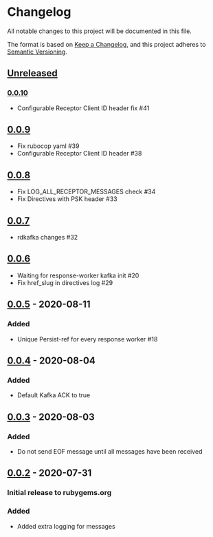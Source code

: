 # Changelog
All notable changes to this project will be documented in this file.

The format is based on [Keep a Changelog](https://keepachangelog.com/en/1.0.0/),
and this project adheres to [Semantic Versioning](https://semver.org/spec/v2.0.0.html).

## [Unreleased]
### [0.0.10]
- Configurable Receptor Client ID header fix #41

## [0.0.9]
- Fix rubocop yaml #39
- Configurable Receptor Client ID header #38

## [0.0.8]
- Fix LOG_ALL_RECEPTOR_MESSAGES check #34
- Fix Directives with PSK header #33

## [0.0.7]
- rdkafka changes #32

## [0.0.6]
- Waiting for response-worker kafka init #20
- Fix href_slug in directives log #29

## [0.0.5] - 2020-08-11
### Added
- Unique Persist-ref for every response worker #18

## [0.0.4] - 2020-08-04
### Added
- Default Kafka ACK to true

## [0.0.3] - 2020-08-03
### Added
- Do not send EOF message until all messages have been received

## [0.0.2] - 2020-07-31
### Initial release to rubygems.org

### Added
- Added extra logging for messages

[Unreleased]: https://github.com/RedHatInsights/receptor_controller-client-ruby/compare/v0.0.10.freeze...HEAD
[0.0.10]: https://github.com/RedHatInsights/receptor_controller-client-ruby/releases/tag/v0.0.10.freeze
[0.0.9]: https://github.com/RedHatInsights/receptor_controller-client-ruby/releases/tag/v0.0.9.freeze
[0.0.8]: https://github.com/RedHatInsights/receptor_controller-client-ruby/releases/tag/v0.0.8.freeze
[0.0.7]: https://github.com/RedHatInsights/receptor_controller-client-ruby/releases/tag/v0.0.7.freeze
[0.0.6]: https://github.com/RedHatInsights/receptor_controller-client-ruby/releases/tag/v0.0.6.freeze
[0.0.5]: https://github.com/RedHatInsights/receptor_controller-client-ruby/releases/tag/v0.0.5.freeze
[0.0.4]: https://github.com/RedHatInsights/receptor_controller-client-ruby/releases/tag/v0.0.4.freeze
[0.0.3]: https://github.com/RedHatInsights/receptor_controller-client-ruby/releases/tag/v0.0.3.freeze
[0.0.2]: https://github.com/RedHatInsights/receptor_controller-client-ruby/releases/tag/v0.0.2.freeze
